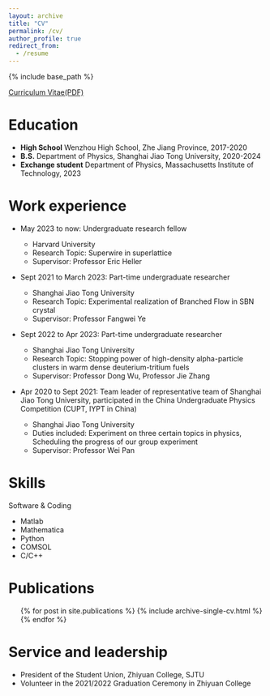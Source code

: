 ```yaml
---
layout: archive
title: "CV"
permalink: /cv/
author_profile: true
redirect_from:
  - /resume
---
```


{% include base_path %}

[Curriculum Vitae(PDF)](https://kelin666.github.io/files/Ke%20Lin-CV.pdf)

Education
======
* **High School** Wenzhou High School, Zhe Jiang Province, 2017-2020
* **B.S.** Department of Physics, Shanghai Jiao Tong University, 2020-2024
* **Exchange student** Department of Physics, Massachusetts Institute of Technology, 2023

Work experience
======

* May 2023 to now: Undergraduate research fellow
  * Harvard University
  * Research Topic: Superwire in superlattice
  * Supervisor: Professor Eric Heller

* Sept 2021 to March 2023: Part-time undergraduate researcher
  * Shanghai Jiao Tong University
  * Research Topic: Experimental realization of Branched Flow in SBN crystal
  * Supervisor: Professor Fangwei Ye

* Sept 2022 to Apr 2023: Part-time undergraduate researcher
  * Shanghai Jiao Tong University
  * Research Topic: Stopping power of high-density alpha-particle clusters in warm dense deuterium-tritium fuels
  * Supervisor: Professor Dong Wu, Professor Jie Zhang

* Apr 2020 to Sept 2021: Team leader of representative team of Shanghai Jiao Tong University, participated in the China Undergraduate Physics Competition (CUPT, IYPT in China)
  * Shanghai Jiao Tong University
  * Duties included: Experiment on three certain topics in physics, Scheduling the progress of our group experiment
  * Supervisor: Professor Wei Pan
  
Skills
======

Software & Coding
* Matlab
* Mathematica
* Python
* COMSOL
* C/C++


Publications
======
  <ul>{% for post in site.publications %}
    {% include archive-single-cv.html %}
  {% endfor %}</ul>

Service and leadership
======
* President of the Student Union, Zhiyuan College, SJTU
* Volunteer in the 2021/2022 Graduation Ceremony in Zhiyuan College


